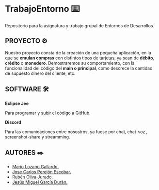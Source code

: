 # TrabajoEntorno ⌨️
Repositorio para la asignatura y trabajo grupal de Entornos de Desarrollos.

## PROYECTO ⚙️
Nuestro proyecto consta de la creación de una pequeña aplicación, en la que se **emulan compras** con distintos tipos de tarjetas, ya sean
de **débito**, **crédito** o **monedero**. Demostraremos su comportamiento, con la funcionalidad del código del **main o principal**, como descrece la cantidad de supuesto dinero del cliente, etc.

## SOFTWARE 🛠️
**Eclipse Jee**
<p>Para programar y subir el código a GitHub.</p>

**Discord**
<p>Para las comunicaciones entre nosostros, ya fuese por chat, chat-voz , screenshot-share y streamming.</p>

## AUTORES ✒️
* [Mario Lozano Gallardo.](https://github.com/MarioLozanoGallardo)
* [Jose Carlos Perejón Escobar.](https://github.com/jcpe91)
* [Rubén Oliva Jurado.](https://github.com/ruben1399)
* [Jesús Miguel García Durán.](https://github.com/jesusmiguelgarciaduran)
